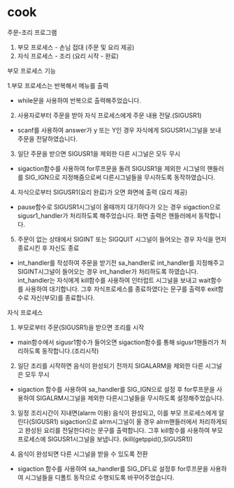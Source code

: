 # cook
주문-조리 프로그램
1. 부모 프로세스 - 손님 접대 (주문 및 요리 제공)
2. 자식 프로세스 - 조리 (요리 시작 - 완료)


부모 프로세스 기능


1.부모 프로세스는 반복해서 메뉴를 출력
- while문을 사용하여 반복으로 출력해주었습니다.

2. 사용자로부터 주문을 받아 자식 프로세스에게 주문 내용 전달.(SIGUSR1)
- scanf를 사용하여 answer가 y 또는 Y인 경우 자식에게 SIGUSR1시그널을 보내 주문을 전달하였습니다.

3. 일단 주문을 받으면 SIGUSR1을 제외한 다른 시그널은 모두 무시
- sigaction함수를 사용하여 for루프문을 돌려 SIGUSR1을 제외한 시그널의 핸들러를 SIG_IGN으로 지정해줌으로써 다른시그널들을 무시하도록 동작하였습니다.

4. 자식으로부터 SIGUSR1(요리 완료)가 오면 화면에 출력 (요리 제공)
- pause함수로 SIGUSR1시그널이 올때까지 대기하다가 오는 경우 sigaction으로 sigusr1_handler가 처리하도록 해주었습니다. 화면 출력은 핸들러에서 동작합니다.

5. 주문이 없는 상태에서 SIGINT 또는 SIGQUIT 시그널이 들어오는 경우 자식을 먼저 종료시킨 후 자신도 종료
- int_handler를 작성하여 주문을 받기전 sa_handler로 int_handler를 지정해주고 SIGINT시그널이 들어오는 경우 int_handler가 처리하도록 하였습니다. int_handler는 자식에게 kill함수를 사용하여 인터럽트 시그널을 보내고 wait함수를 사용하여 대기합니다. 그후 자식프로세스를 종료하였다는 문구를 출력후 exit함수로 자신(부모)를 종료합니다.

자식 프로세스
1. 부모로부터 주문(SIGUSR1)을 받으면 조리를 시작
- main함수에서 sigusr1함수가 들어오면 sigaction함수를 통해 sigusr1핸들러가 처리하도록 동작합니다.(조리시작)

2. 일단 조리를 시작하면 음식이 완성되기 전까지 SIGALARM을 제외한 다른 시그널은 모두 무시
- sigaction 함수를 사용하여 sa_handler를 SIG_IGN으로 설정 후 for루프문을 사용하여 SIGALRM시그널을 제외한 다른시그널들을 무시하도록 설정해주었습니다.

3. 일정 조리시간이 지내면(alarm 이용) 음식이 완성되고, 이를 부모 프로세스에게 알린다(SIGUSR1)
sigaction으로 alrm시그널이 올 경우 alrm핸들러에서 처리하게되고 완성된 요리를 전달한다라는 문구를 출력합니다. 그후 kill함수를 사용하여 부모프로세스에 SIGUSR1시그널을 보냅니다. (kill(getppid(),SIGUSR1))

4. 음식이 완성되면 다른 시그널을 받을 수 있도록 전환
- sigaction 함수를 사용하여 sa_handler를 SIG_DFL로 설정후 for루프문을 사용하여 시그널들을 디폴트 동작으로 수행되도록 바꾸어주었습니다.
